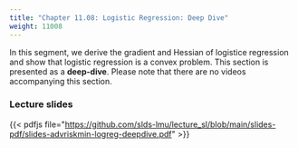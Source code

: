 ```yaml
---
title: "Chapter 11.08: Logistic Regression: Deep Dive"
weight: 11008
---
```

In this segment, we derive the gradient and Hessian of logistice regression and show that logistic regression is a convex problem. This section is presented as a **deep-dive**. Please note that there are no videos accompanying this section.

<!--more-->

### Lecture slides

{{< pdfjs file="https://github.com/slds-lmu/lecture_sl/blob/main/slides-pdf/slides-advriskmin-logreg-deepdive.pdf" >}}
